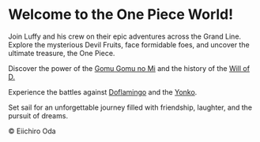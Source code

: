 
<body>
    <h1>Welcome to the One Piece World!</h1>
    <p>Join Luffy and his crew on their epic adventures across the Grand Line. Explore the mysterious Devil Fruits, face formidable foes, and uncover the ultimate treasure, the One Piece.</p>
    <p>Discover the power of the <a href="https://onepiece.fandom.com/wiki/Gomu_Gomu_no_Mi" target="_blank">Gomu Gomu no Mi</a> and the history of the <a href="https://onepiece.fandom.com/wiki/Will_of_D." target="_blank">Will of D.</a></p>
    <p>Experience the battles against <a href="https://onepiece.fandom.com/wiki/Donquixote_Doflamingo" target="_blank">Doflamingo</a> and the <a href="https://onepiece.fandom.com/wiki/Yonko" target="_blank">Yonko</a>.</p>
    <p>Set sail for an unforgettable journey filled with friendship, laughter, and the pursuit of dreams.</p>
    <p>© Eiichiro Oda</p>
</body>
